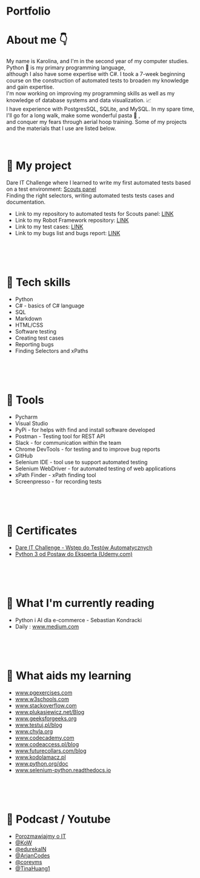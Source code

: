 # Portfolio

# About me :point_down:

My name is Karolina, and I'm in the second year of my computer studies. Python :snake: is my primary programming language,</br> although I also have some expertise with C#.
I took a 7-week beginning course on the construction of automated tests to broaden my knowledge and gain expertise.</br> I'm now working on improving my programming skills as well as
my knowledge of database systems and data visualization. :chart_with_upwards_trend: </br> I have experience with PostgresSQL, SQLite, and MySQL. In my spare time, I'll go for a long walk, make some wonderful pasta :spaghetti: ,</br>
and conquer my fears through aerial hoop training. Some of my projects and the materials that I use are listed below.
<br>
<br>
<br>

# :large_blue_circle: My project

Dare IT Challenge where I learned to write my first automated tests based on a test environment: <a href = "https://scouts-test.futbolkolektyw.pl/"> Scouts panel </a></br>
Finding the right selectors, writing automated tests tests cases and documentation.
<br>

* Link to my repository to automated tests for Scouts panel: <a href = "https://github.com/KarolinaSosinska/challange_portfolio_karola"> LINK </a></br>
* Link to my Robot Framework repository: <a href = "https://github.com/KarolinaSosinska/panelscout_robotframework"> LINK </a> </br>
* Link to my test cases: <a href = "https://drive.google.com/drive/folders/1rpcmPnEsfivsjWbM_BE2PjQRkhqdvCEv?usp=sharing"> LINK </a></br>
* Link to my bugs list and bugs report: <a href = "https://drive.google.com/drive/folders/193Um3IKa8t0TtF1IvvVohnV688KBriAf?usp=sharing"> LINK </a> </br>

<br>
<br>
<br>

# :large_blue_circle: Tech skills
* Python 
* C# - basics of C# language
* SQL 
* Markdown
* HTML/CSS
* Software testing
* Creating test cases
* Reporting bugs
* Finding Selectors and xPaths

<br>
<br>
<br>

# :large_blue_circle: Tools
* Pycharm
* Visual Studio 
* PyPi - for helps with find and install software developed
* Postman - Testing tool for REST API
* Slack - for communication within the team
* Chrome DevTools - for testing and to improve bug reports
* GitHub
* Selenium IDE - tool use to support automated testing
* Selenium WebDriver - for automated testing of web applications
* xPath Finder - xPath finding tool
* Screenpresso - for recording tests

<br>
<br>
<br>


# :large_blue_circle: Certificates
* <a href = "https://drive.google.com/file/d/1x8yC6OfnUuzG_qia51aXhFv4tkGq79yJ/view?usp=sharing">Dare IT Challenge - Wstęp do Testów Automatycznych</a>  
* <a href = "https://drive.google.com/file/d/10jFczprydkDP-vXNUbv4FRMWzx-LiXgh/view?usp=sharing">Python 3 od Postaw do Eksperta (Udemy.com)</a>  

<br>
<br>
<br>

# :large_blue_circle: What I'm currently reading
* Python i AI dla e-commerce - Sebastian Kondracki
* Daily : <a href = "https://medium.com">www.medium.com</a> 

<br>
<br>
<br>

# :large_blue_circle: What aids my learning
*  <a href = "https://pgexercises.com/">www.pgexercises.com</a>
*  <a href = "https://www.w3schools.com/">www.w3schools.com</a>
*  <a href = "https://stackoverflow.com/">www.stackoverflow.com</a>
*  <a href = "https://www.plukasiewicz.net/Blog">www.plukasiewicz.net/Blog</a>
*  <a href = "https://www.geeksforgeeks.org/">www.geeksforgeeks.org</a>
*  <a href = "https://testuj.pl/blog/">www.testuj.pl/blog</a>
*  <a href = "https://chyla.org/index.html">www.chyla.org</a>  
*  <a href = "https://www.codecademy.com/">www.codecademy.com</a>  
*  <a href = "https://www.codeaccess.pl/blog">www.codeaccess.pl/blog</a>  
*  <a href = "https://futurecollars.com/blog/">www.futurecollars.com/blog</a>  
*  <a href = "https://www.kodolamacz.pl/">www.kodolamacz.pl</a>    
*  <a href = "https://www.python.org/doc/">www.python.org/doc</a>  
*  <a href = "https://selenium-python.readthedocs.io/index.html">www.selenium-python.readthedocs.io</a>    

<br>
<br>
<br>

# :large_blue_circle: Podcast / Youtube 
*  <a href = "https://open.spotify.com/show/6rI5ht3thikrMvgY69fnuW?si=cb2fa74dd4ea460e">Porozmawiajmy o IT</a>
*  <a href = "https://www.youtube.com/@KoW">@KoW</a> 
*  <a href = "https://www.youtube.com/@edurekaIN">@edurekaIN</a> 
*  <a href = "https://www.youtube.com/@ArjanCodes">@ArjanCodes</a>  
*  <a href = "https://www.youtube.com/@coreyms">@coreyms</a>  
*  <a href = "https://www.youtube.com/@TinaHuang1">@TinaHuang1</a>  



